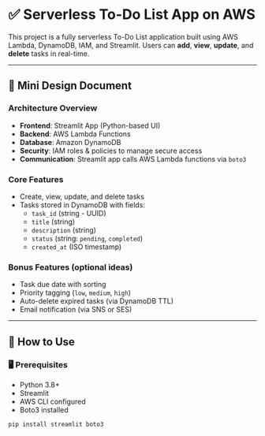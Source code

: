 # ✅ Serverless To-Do List App on AWS

This project is a fully serverless To-Do List application built using AWS Lambda, DynamoDB, IAM, and Streamlit. Users can **add**, **view**, **update**, and **delete** tasks in real-time.

---

## 📐 Mini Design Document

### Architecture Overview

- **Frontend**: Streamlit App (Python-based UI)
- **Backend**: AWS Lambda Functions
- **Database**: Amazon DynamoDB
- **Security**: IAM roles & policies to manage secure access
- **Communication**: Streamlit app calls AWS Lambda functions via `boto3`

### Core Features

- Create, view, update, and delete tasks
- Tasks stored in DynamoDB with fields:
  - `task_id` (string - UUID)
  - `title` (string)
  - `description` (string)
  - `status` (string: `pending`, `completed`)
  - `created_at` (ISO timestamp)

### Bonus Features (optional ideas)

- Task due date with sorting
- Priority tagging (`low`, `medium`, `high`)
- Auto-delete expired tasks (via DynamoDB TTL)
- Email notification (via SNS or SES)

---

## 🔧 How to Use

### 🖥️ Prerequisites

- Python 3.8+
- Streamlit
- AWS CLI configured
- Boto3 installed

```bash
pip install streamlit boto3
